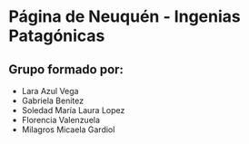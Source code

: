 # Página de Neuquén - Ingenias Patagónicas

## Grupo formado por:
- Lara Azul Vega
- Gabriela Benitez
- Soledad María Laura Lopez
- Florencia Valenzuela
- Milagros Micaela Gardiol 
